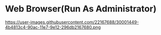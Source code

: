 # Web Browser(Run As Administrator)
https://user-images.githubusercontent.com/22167688/30001449-4b4813c4-90ac-11e7-9e12-296db2167680.png
